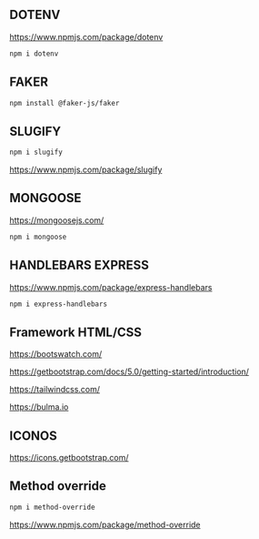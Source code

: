 ## DOTENV
<https://www.npmjs.com/package/dotenv>

```sh
npm i dotenv
```

## FAKER

```sh
npm install @faker-js/faker
```

## SLUGIFY

```sh
npm i slugify
```

<https://www.npmjs.com/package/slugify>

## MONGOOSE
<https://mongoosejs.com/>

```sh
npm i mongoose
```

## HANDLEBARS EXPRESS
<https://www.npmjs.com/package/express-handlebars>

```sh
npm i express-handlebars
```

## Framework HTML/CSS

<https://bootswatch.com/>

<https://getbootstrap.com/docs/5.0/getting-started/introduction/>

<https://tailwindcss.com/>

<https://bulma.io>

## ICONOS

<https://icons.getbootstrap.com/>

## Method override
```sh
npm i method-override
```

<https://www.npmjs.com/package/method-override>